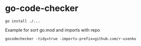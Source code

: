 # go-code-checker

```shell
go install ./...
```

Example for sort go.mod and imports with repo
```shell
gocodechecker -tidy=true -imports-prefix=github.com/r-usenko
```
